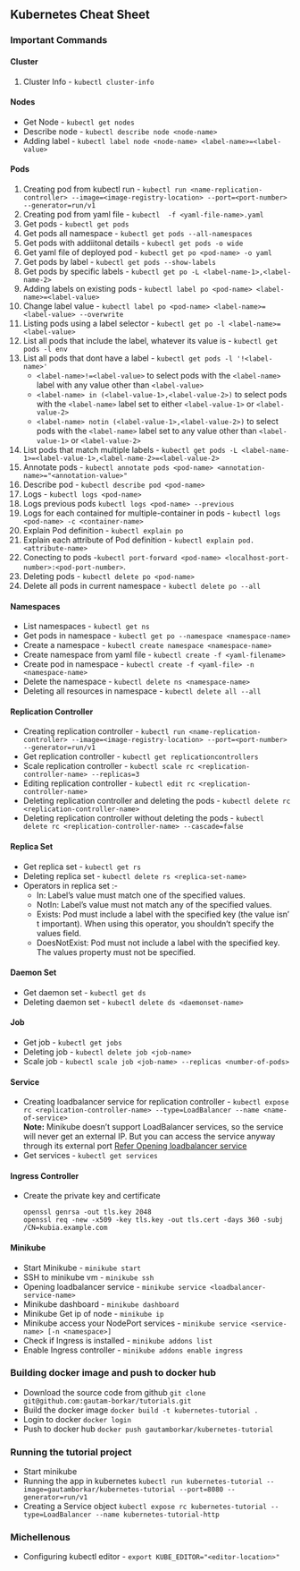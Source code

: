 ## Kubernetes Cheat Sheet
### Important Commands
#### Cluster
1. Cluster Info - `kubectl cluster-info`

#### Nodes
- Get Node - `kubectl get nodes`
- Describe node - `kubectl describe node <node-name>`
- Adding label - `kubectl label node <node-name> <label-name>=<label-value>`

#### Pods
1. Creating pod from kubectl run - `kubectl run <name-replication-controller> --image=<image-registry-location> --port=<port-number> --generator=run/v1`
1. Creating pod from yaml file - `kubectl 
-f <yaml-file-name>.yaml`
1. Get pods - `kubectl get pods`
1. Get pods all namespace - `kubectl get pods --all-namespaces`
1. Get pods with addiitonal details - `kubectl get pods -o wide`
1. Get yaml file of deployed pod - `kubectl get po <pod-name> -o yaml`
1. Get pods by label - `kubectl get pods --show-labels`
1. Get pods by specific labels - `kubectl get po -L <label-name-1>,<label-name-2>`
1. Adding labels on existing pods - `kubectl label po <pod-name> <label-name>=<label-value>`
1. Change label value - `kubectl label po <pod-name> <label-name>=<label-value> --overwrite`
1. Listing pods using a label selector - `kubectl get po -l <label-name>=<label-value>`
1. List all pods that include the label, whatever its value is - `kubectl get pods -l env`
1. List all pods that dont have a label - `kubectl get pods -l '!<label-name>'`
   - `<label-name>!=<label-value>` to select pods with the `<label-name>` label with any value other than `<label-value>`
   - `<label-name> in (<label-value-1>,<label-value-2>)` to select pods with the `<label-name>` label set to either `<label-value-1>` or `<label-value-2>`
   - `<label-name> notin (<label-value-1>,<label-value-2>)` to select pods with the `<label-name>` label set to any value other than `<label-value-1>` or `<label-value-2>`
1. List pods that match multiple labels - `kubectl get pods -L <label-name-1>=<label-value-1>,<label-name-2>=<label-value-2>`
1. Annotate pods - `kubectl annotate pods <pod-name> <annotation-name>="<annotation-value>"`
1. Describe pod - `kubectl describe pod <pod-name>`
1. Logs - `kubectl logs <pod-name>`
1. Logs previous pods `kubectl logs <pod-name> --previous`
1. Logs for each contained for multiple-container in pods - `kubectl logs <pod-name> -c <container-name>`
1. Explain Pod definition - `kubectl explain po`
1. Explain each attribute of Pod definition - `kubectl explain pod.<attribute-name>`
1. Conecting to pods -`kubectl port-forward <pod-name> <localhost-port-number>:<pod-port-number>`.
1. Deleting pods - `kubectl delete po <pod-name>`
1. Delete all pods in current namespace - `kubectl delete po --all`

#### Namespaces
- List namespaces - `kubectl get ns`
- Get pods in namespace - `kubectl get po --namespace <namespace-name>`
- Create a namespace - `kubectl create namespace <namespace-name>`
- Create namespace from yaml file - `kubectl create -f <yaml-filename>`
- Create pod in namespace - `kubectl create -f <yaml-file> -n <namespace-name>`
- Delete the namespace - `kubectl delete ns <namespace-name>`
- Deleting all resources in namespace - `kubectl delete all --all`

#### Replication Controller
- Creating replication controller - `kubectl run <name-replication-controller> --image=<image-registry-location> --port=<port-number> --generator=run/v1`
- Get replication controller - `kubectl get replicationcontrollers`
- Scale replication controller - `kubectl scale rc <replication-controller-name> --replicas=3`
- Editing replication controller - `kubectl edit rc <replication-controller-name>`
- Deleting replication controller and deleting the pods - `kubectl delete rc <replication-controller-name>`
- Deleting replication controller without deleting the pods - `kubectl delete rc <replication-controller-name> --cascade=false`

#### Replica Set
- Get replica set - `kubectl get rs`
- Deleting replica set - `kubectl delete rs <replica-set-name>`
- Operators in replica set :-
   - In: Label’s value must match one of the specified values.
   - NotIn: Label’s value must not match any of the specified values.
   - Exists: Pod must include a label with the specified key (the value isn’
   t important). When using this operator, you shouldn’t specify the values field.
   - DoesNotExist: Pod must not include a label with the specified key. The values property must not be specified.

#### Daemon Set
- Get daemon set - `kubectl get ds`
- Deleting daemon set - `kubectl delete ds <daemonset-name>`

#### Job
- Get job - `kubectl get jobs`
- Deleting job - `kubectl delete job <job-name>`
- Scale job - `kubectl scale job <job-name> --replicas <number-of-pods>`

#### Service
- Creating loadbalancer service for replication controller - `kubectl expose rc <replication-controller-name> --type=LoadBalancer --name <name-of-service>` <BR>
  **Note:** Minikube doesn’t support LoadBalancer services, so the service will never get an external IP. But you can access the service anyway through its external port  [Refer Opening loadbalancer service](https://github.com/gautam-borkar/tutorials/blob/master/kubernetes/README.md#minikube)<BR>
- Get services - `kubectl get services`

#### Ingress Controller
- Create the private key and certificate 
   ```
   openssl genrsa -out tls.key 2048
   openssl req -new -x509 -key tls.key -out tls.cert -days 360 -subj /CN=kubia.example.com
   ```
#### Minikube
- Start Minikube - `minikube start`
- SSH to minikube vm - `minikube ssh`
- Opening loadbalancer service - `minikube service <loadbalancer-service-name>`
- Minikube dashboard - `minikube dashboard`
- Minikube Get ip of node - `minikube ip`
- Minikube access your NodePort services - `minikube service <service-name> [-n <namespace>]`
- Check if Ingress is installed - `minikube addons list`
- Enable Ingress controller - `minikube addons enable ingress`

### Building docker image and push to docker hub
- Download the source code from github
  `git clone git@github.com:gautam-borkar/tutorials.git`
- Build the docker image
  `docker build -t kubernetes-tutorial .`
- Login to docker
  `docker login`
- Push to docker hub
  `docker push gautamborkar/kubernetes-tutorial`
  
### Running the tutorial project
- Start minikube
- Running the app in kubernetes
  `kubectl run kubernetes-tutorial --image=gautamborkar/kubernetes-tutorial --port=8080 --generator=run/v1`
- Creating a Service object 
  `kubectl expose rc kubernetes-tutorial --type=LoadBalancer --name kubernetes-tutorial-http`
  
### Michellenous 
- Configuring kubectl editor - `export KUBE_EDITOR="<editor-location>"`
